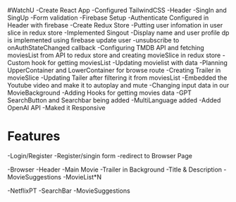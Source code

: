 #WatchU 
-Create React App
-Configured TailwindCSS
-Header 
-SingIn and SingUp
-Form validation
-Firebase Setup
-Authenticate Configured in Header with firebase 
-Create Redux Store 
-Putting user infomation in user slice in redux store 
-Implemented Singout
-Display name and user profile dp is implemented using firebase update user
-unsubscribe to onAuthStateChanged callback 
-Configuring TMDB API and fetching  moviesList from API to redux store and creating movieSlice in redux store 
-Custom hook  for getting moviesList 
-Updating movielist with data 
-Planning UpperContainer and LowerContainer for browse route
-Creating  Trailer in movieSlice
-Updating Tailer after filtering it from moviesList 
-Embedded the Youtube  video and make it to autoplay and mute 
-Changing input data in our MovieBackground 
-Adding Hooks for getting movies data
-GPT SearchButton and Searchbar being added
-MultiLanguage added
-Added OpenAI API
-Maked it Responsive 

# Features 
-Login/Register
   -Register/singin form
   -redirect to Browser Page

-Browser 
 -Header
 -Main Movie 
    -Trailer in Background
    -Title & Description
    -MovieSuggestions
       -MovieList*N

-NetflixPT
   -SearchBar 
   -MovieSuggestions